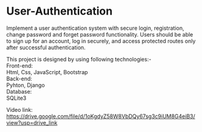 # User-Authentication
Implement a user authentication system with secure login, registration, change password and forget password functionality. Users should be able to sign up for an account, log in securely, and access protected routes only after successful authentication.<br>

This project is designed by using following technologies:-<br>
Front-end:<br>
Html, Css, JavaScript, Bootstrap<br>
Back-end:<br>
Pyhton, Django<br>
Database:<br>
SQLite3<br>

Video link: https://drive.google.com/file/d/1oKgdyZ58W8VbDQy67sg3c9iUM8G4eiB3/view?usp=drive_link

